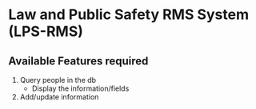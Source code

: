 # Law and Public Safety RMS System (LPS-RMS)

## Available Features required

1. Query people in the db
    - Display the information/fields
2. Add/update information

